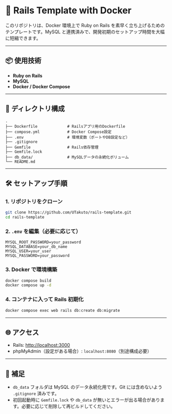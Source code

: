 # 🚀 Rails Template with Docker

このリポジトリは、Docker 環境上で Ruby on Rails を素早く立ち上げるためのテンプレートです。MySQL と連携済みで、開発初期のセットアップ時間を大幅に短縮できます。

---

## 📦 使用技術

-   **Ruby on Rails**
-   **MySQL**
-   **Docker / Docker Compose**

---

## 📁 ディレクトリ構成

```
.
├── Dockerfile             # Railsアプリ用のDockerfile
├── compose.yml            # Docker Compose設定
├── .env                   # 環境変数（ポートやDB設定など）
├── .gitignore
├── Gemfile                # Rails依存管理
├── Gemfile.lock
├── db_data/               # MySQLデータの永続化ボリューム
└── README.md
```

---

## 🛠 セットアップ手順

### 1. リポジトリをクローン

```bash
git clone https://github.com/UTakuto/rails-template.git
cd rails-template
```

### 2. `.env` を編集（必要に応じて）

```env
MYSQL_ROOT_PASSWORD=your_password
MYSQL_DATABASE=your_db_name
MYSQL_USER=your_user
MYSQL_PASSWORD=your_password
```

### 3. Docker で環境構築

```bash
docker compose build
docker compose up -d
```

### 4. コンテナに入って Rails 初期化

```bash
docker compose exec web rails db:create db:migrate
```

---

## 🌐 アクセス

-   Rails: [http://localhost:3000](http://localhost:3000)
-   phpMyAdmin（設定がある場合）: `localhost:8080`（別途構成必要）

---

## 🧹 補足

-   `db_data` フォルダは MySQL のデータ永続化用です。Git には含めないよう `.gitignore` 済みです。
-   初回起動時に `Gemfile.lock` や `db_data` が無いとエラーが出る場合があります。必要に応じて削除して再ビルドしてください。
